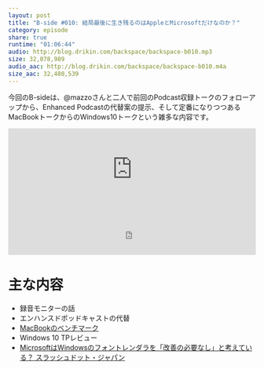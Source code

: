 ```yaml
---
layout: post
title: "B-side #010: 結局最後に生き残るのはAppleとMicrosoftだけなのか？"
category: episode
share: true
runtime: "01:06:44"
audio: http://blog.drikin.com/backspace/backspace-b010.mp3
size: 32,078,989
audio_aac: http://blog.drikin.com/backspace/backspace-b010.m4a
size_aac: 32,480,539
---
```


今回のB-sideは、@mazzoさんと二人で前回のPodcast収録トークのフォローアップから、Enhanced Podcastの代替案の提示、そして定番になりつつあるMacBookトークからのWindows10トークという雑多な内容です。

<iframe width="100%" height="166" scrolling="no" frameborder="no" src="https://w.soundcloud.com/player/?url=https%3A//api.soundcloud.com/tracks/198870777&amp;color=ff5500&amp;auto_play=false&amp;hide_related=false&amp;show_comments=true&amp;show_user=true&amp;show_reposts=false"></iframe>

<iframe src="http://backspace.fm/subscribes.html" width="100%" height="92" scrolling="no" frameborder="0"></iframe>

# 主な内容

- 録音モニターの話
- エンハンスドポッドキャストの代替
- [MacBookのベンチマーク](http://taisy0.com/2015/04/02/48781.html)
- Windows 10 TPレビュー
- [MicrosoftはWindowsのフォントレンダラを「改善の必要なし」と考えている？  スラッシュドット・ジャパン](http://slashdot.jp/story/15/03/27/0352226/)
